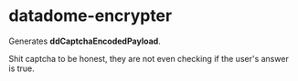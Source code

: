 # datadome-encrypter

Generates **ddCaptchaEncodedPayload**.

Shit captcha to be honest, they are not even checking if the user's answer is true.
